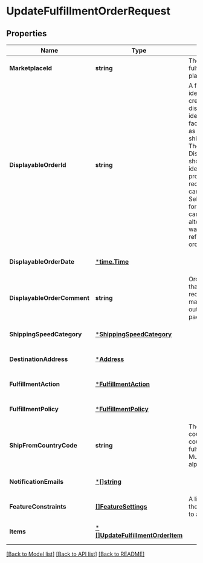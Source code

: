 # UpdateFulfillmentOrderRequest

## Properties
Name | Type | Description | Notes
------------ | ------------- | ------------- | -------------
**MarketplaceId** | **string** | The marketplace the fulfillment order is placed against. | [optional] [default to null]
**DisplayableOrderId** | **string** | A fulfillment order identifier that the seller creates. This value displays as the order identifier in recipient-facing materials such as the outbound shipment packing slip. The value of DisplayableOrderId should match the order identifier that the seller provides to the recipient. The seller can use the SellerFulfillmentOrderId for this value or they can specify an alternate value if they want the recipient to reference an alternate order identifier. | [optional] [default to null]
**DisplayableOrderDate** | [***time.Time**](time.Time.md) |  | [optional] [default to null]
**DisplayableOrderComment** | **string** | Order-specific text that appears in recipient-facing materials such as the outbound shipment packing slip. | [optional] [default to null]
**ShippingSpeedCategory** | [***ShippingSpeedCategory**](ShippingSpeedCategory.md) |  | [optional] [default to null]
**DestinationAddress** | [***Address**](Address.md) |  | [optional] [default to null]
**FulfillmentAction** | [***FulfillmentAction**](FulfillmentAction.md) |  | [optional] [default to null]
**FulfillmentPolicy** | [***FulfillmentPolicy**](FulfillmentPolicy.md) |  | [optional] [default to null]
**ShipFromCountryCode** | **string** | The two-character country code for the country from which the fulfillment order ships. Must be in ISO 3166-1 alpha-2 format. | [optional] [default to null]
**NotificationEmails** | [***[]string**](array.md) |  | [optional] [default to null]
**FeatureConstraints** | [**[]FeatureSettings**](FeatureSettings.md) | A list of features and their fulfillment policies to apply to the order. | [optional] [default to null]
**Items** | [***[]UpdateFulfillmentOrderItem**](array.md) |  | [optional] [default to null]

[[Back to Model list]](../README.md#documentation-for-models) [[Back to API list]](../README.md#documentation-for-api-endpoints) [[Back to README]](../README.md)

